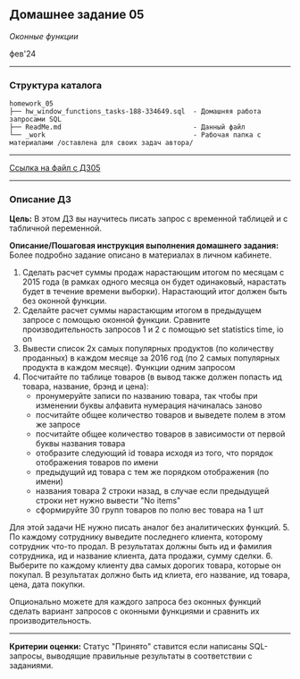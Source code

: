 ## Домашнее задание 05
*Оконные функции*

фев'24
<hr>

### Структура каталога

```
homework_05
├── hw_window_functions_tasks-188-334649.sql  - Домашняя работа запросами SQL
├── ReadMe.md                                 - Данный файл
└── _work                                     - Рабочая папка с материалами /оставлена для своих задач автора/

```

<hr>

[Ссылка на файл с ДЗ05](hw_window_functions_tasks-188-334649.sql)
<hr>

### Описание ДЗ

**Цель:**
В этом ДЗ вы научитесь писать запрос с временной таблицей и с табличной переменной.

**Описание/Пошаговая инструкция выполнения домашнего задания:**
Более подробно задание описано в материалах в личном кабинете.

1. Сделать расчет суммы продаж нарастающим итогом по месяцам с 2015 года
(в рамках одного месяца он будет одинаковый, нарастать будет в течение времени выборки).
Нарастающий итог должен быть без оконной функции.
2. Сделайте расчет суммы нарастающим итогом в предыдущем запросе с помощью оконной функции.
Сравните производительность запросов 1 и 2 с помощью set statistics time, io on
3. Вывести список 2х самых популярных продуктов (по количеству проданных)
в каждом месяце за 2016 год (по 2 самых популярных продукта в каждом месяце).
Функции одним запросом
4. Посчитайте по таблице товаров (в вывод также должен попасть ид товара, название, брэнд и цена):
   - пронумеруйте записи по названию товара, так чтобы при изменении буквы алфавита нумерация начиналась заново
   - посчитайте общее количество товаров и выведете полем в этом же запросе
   - посчитайте общее количество товаров в зависимости от первой буквы названия товара
   - отобразите следующий id товара исходя из того, что порядок отображения товаров по имени
   - предыдущий ид товара с тем же порядком отображения (по имени)
   - названия товара 2 строки назад, в случае если предыдущей строки нет нужно вывести "No items"
   - сформируйте 30 групп товаров по полю вес товара на 1 шт

Для этой задачи НЕ нужно писать аналог без аналитических функций.
5. По каждому сотруднику выведите последнего клиента, которому сотрудник что-то продал.
В результатах должны быть ид и фамилия сотрудника, ид и название клиента, дата продажи, сумму сделки.
6. Выберите по каждому клиенту два самых дорогих товара, которые он покупал.
В результатах должно быть ид клиета, его название, ид товара, цена, дата покупки.

Опционально можете для каждого запроса без оконных функций сделать вариант запросов с оконными функциями и сравнить их производительность.
<hr>

**Критерии оценки:** Статус "Принято" ставится если написаны SQL-запросы, выводящие правильные результаты в соответствии с заданиями.